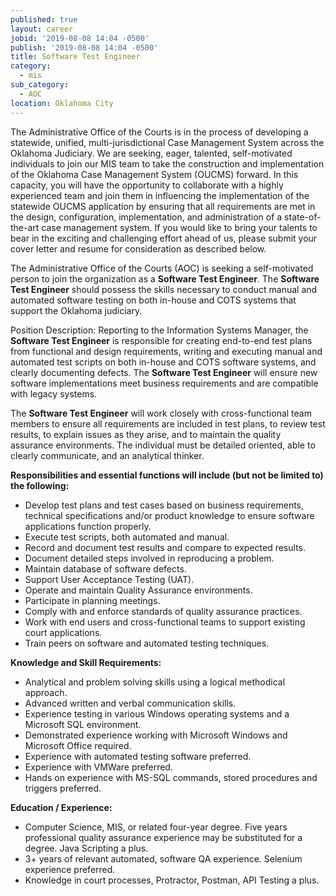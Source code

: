 ```yaml
---
published: true
layout: career
jobid: '2019-08-08 14:04 -0500'
publish: '2019-08-08 14:04 -0500'
title: Software Test Engineer
category:
  - mis
sub_category:
  - AOC
location: Oklahoma City
---
```

The Administrative Office of the Courts is in the process of developing a statewide, unified, multi-jurisdictional Case Management System across the Oklahoma Judiciary.  We are seeking, eager, talented, self-motivated individuals to join our MIS team to take the construction and implementation of the Oklahoma Case Management System (OUCMS) forward.  In this capacity, you will have the opportunity to collaborate with a highly experienced team and join them in influencing the implementation of the statewide OUCMS application by ensuring that all requirements are met in the design, configuration, implementation, and administration of a state-of-the-art case management system.  If you would like to bring your talents to bear in the exciting and challenging effort ahead of us, please submit your cover letter and resume for consideration as described below.

The Administrative Office of the Courts (AOC) is seeking a self-motivated person to join the organization as a **Software Test Engineer**.  The **Software Test Engineer** should possess the skills necessary to conduct manual and automated software testing on both in-house and COTS systems that support the Oklahoma judiciary.

Position Description:
Reporting to the Information Systems Manager, the **Software Test Engineer** is responsible for creating end-to-end test plans from functional and design requirements, writing and executing manual and automated test scripts on both in-house and COTS software systems, and clearly documenting defects. The **Software Test Engineer** will ensure new software implementations meet business requirements and are compatible with legacy systems. 

The **Software Test Engineer** will work closely with cross-functional team members to ensure all requirements are included in test plans, to review test results, to explain issues as they arise, and to maintain the quality assurance environments. The individual must be detailed oriented, able to clearly communicate, and an analytical thinker.

**Responsibilities and essential functions will include (but not be limited to) the following:**

- Develop test plans and test cases based on business requirements, technical specifications and/or product knowledge to ensure software applications function properly.
- Execute test scripts, both automated and manual.
- Record and document test results and compare to expected results.
- Document detailed steps involved in reproducing a problem.
- Maintain database of software defects.
- Support User Acceptance Testing (UAT).
- Operate and maintain Quality Assurance environments.
- Participate in planning meetings.
- Comply with and enforce standards of quality assurance practices. 
- Work with end users and cross-functional teams to support existing court applications.
- Train peers on software and automated testing techniques.

**Knowledge and Skill Requirements:**

- Analytical and problem solving skills using a logical methodical approach.
- Advanced written and verbal communication skills.
- Experience testing in various Windows operating systems and a Microsoft SQL environment.
- Demonstrated experience working with Microsoft Windows and Microsoft Office required.
- Experience with automated testing software preferred.
- Experience with VMWare preferred.
- Hands on experience with MS-SQL commands, stored procedures and triggers preferred.

**Education / Experience:**

- Computer Science, MIS, or related four-year degree.   Five years professional quality assurance experience may be substituted for a degree.  Java Scripting a plus.
- 3+ years of relevant automated, software QA experience.  Selenium experience preferred.
- Knowledge in court processes, Protractor, Postman, API Testing a plus.
